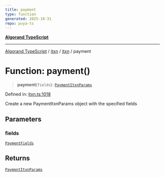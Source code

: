 ```yaml
---
title: payment
type: function
generated: 2025-10-31
repo: puya-ts
---
```

[**Algorand TypeScript**](../../../../README.md)

***

[Algorand TypeScript](../../../../modules.md) / [itxn](../../../README.md) / [itxn](../README.md) / payment

# Function: payment()

> **payment**(`fields`): [`PaymentItxnParams`](../classes/PaymentItxnParams.md)

Defined in: [itxn.ts:1018](https://github.com/algorandfoundation/puya-ts/blob/main/packages/algo-ts/src/itxn.ts#L1018)

Create a new PaymentItxnParams object with the specified fields

## Parameters

### fields

[`PaymentFields`](../interfaces/PaymentFields.md)

## Returns

[`PaymentItxnParams`](../classes/PaymentItxnParams.md)
